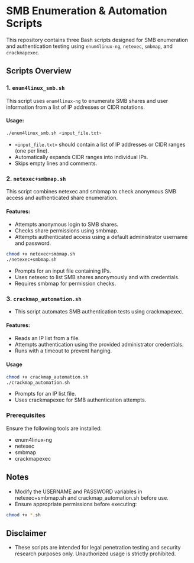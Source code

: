 # SMB Enumeration & Automation Scripts

This repository contains three Bash scripts designed for SMB enumeration and authentication testing using `enum4linux-ng`, `netexec`, `smbmap`, and `crackmapexec`.

## Scripts Overview

### 1. `enum4linux_smb.sh`
This script uses `enum4linux-ng` to enumerate SMB shares and user information from a list of IP addresses or CIDR notations.

#### Usage:

```bash
./enum4linux_smb.sh <input_file.txt>
```

- `<input_file.txt>` should contain a list of IP addresses or CIDR ranges (one per line).
- Automatically expands CIDR ranges into individual IPs.
- Skips empty lines and comments.

### 2. `netexec+smbmap.sh`
This script combines netexec and smbmap to check anonymous SMB access and authenticated share enumeration.

#### Features:
- Attempts anonymous login to SMB shares.
- Checks share permissions using smbmap.
- Attempts authenticated access using a default administrator username and password.

```bash
chmod +x netexec+smbmap.sh
./netexec+smbmap.sh
```

- Prompts for an input file containing IPs.
- Uses netexec to list SMB shares anonymously and with credentials.
- Requires smbmap for permission checks.

### 3. `crackmap_automation.sh`
- This script automates SMB authentication tests using crackmapexec.

#### Features:
- Reads an IP list from a file.
- Attempts authentication using the provided administrator credentials.
- Runs with a timeout to prevent hanging.

#### Usage
```bash
chmod +x crackmap_automation.sh
./crackmap_automation.sh
```

- Prompts for an IP list file.
- Uses crackmapexec for SMB authentication attempts.

### Prerequisites
Ensure the following tools are installed:

- enum4linux-ng
- netexec
- smbmap
- crackmapexec

## Notes
- Modify the USERNAME and PASSWORD variables in netexec+smbmap.sh and crackmap_automation.sh before use.
- Ensure appropriate permissions before executing:

```bash
chmod +x *.sh
```

## Disclaimer
- These scripts are intended for legal penetration testing and security research purposes only. Unauthorized usage is strictly prohibited.

